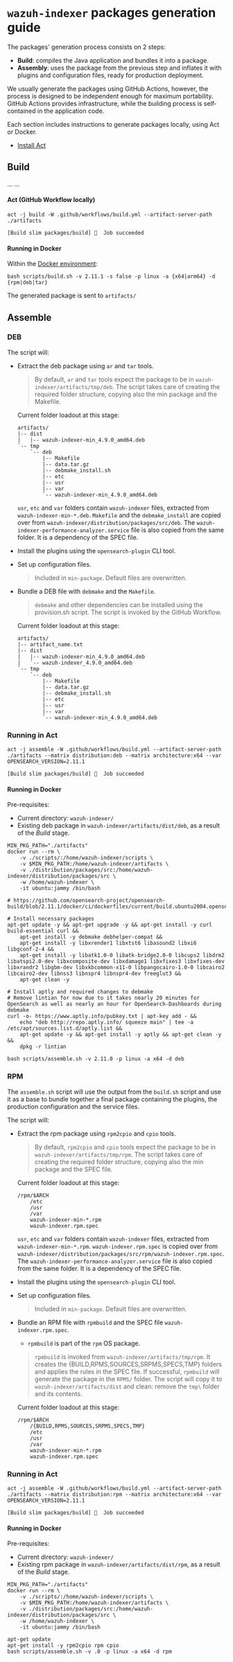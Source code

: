 # `wazuh-indexer` packages generation guide

The packages' generation process consists on 2 steps:

- **Build**: compiles the Java application and bundles it into a package.
- **Assembly**: uses the package from the previous step and inflates it with plugins and
  configuration files, ready for production deployment.

We usually generate the packages using GitHub Actions, however, the process is designed to
be independent enough for maximum portability. GitHub Actions provides infrastructure, while
the building process is self-contained in the application code.

Each section includes instructions to generate packages locally, using Act or Docker.

- [Install Act](https://github.com/nektos/act)

## Build

...
...

#### Act (GitHub Workflow locally)

```console
act -j build -W .github/workflows/build.yml --artifact-server-path ./artifacts

[Build slim packages/build] 🏁  Job succeeded
```

#### Running in Docker

Within the [Docker environment](../docker):

```console
bash scripts/build.sh -v 2.11.1 -s false -p linux -a {x64|arm64} -d {rpm|deb|tar}
```

The generated package is sent to `artifacts/`

## Assemble

<!--
### TAR
-->

### DEB

The script will:

- Extract the deb package using `ar` and `tar` tools.

  > By default, `ar` and `tar` tools expect the package to be in `wazuh-indexer/artifacts/tmp/deb`. The script takes care of creating the required folder structure, copying also the min package and the Makefile.

  Current folder loadout at this stage:

  ```
  artifacts/
  |-- dist
  |   |-- wazuh-indexer-min_4.9.0_amd64.deb
  `-- tmp
      `-- deb
          |-- Makefile
          |-- data.tar.gz
          |-- debmake_install.sh
          |-- etc
          |-- usr
          |-- var
          `-- wazuh-indexer-min_4.9.0_amd64.deb
  ```

  `usr`, `etc` and `var` folders contain `wazuh-indexer` files, extracted from `wazuh-indexer-min-*.deb`.
  `Makefile` and the `debmake_install` are copied over from `wazuh-indexer/distribution/packages/src/deb`.
  The `wazuh-indexer-performance-analyzer.service` file is also copied from the same folder. It is a dependency of the SPEC file.

- Install the plugins using the `opensearch-plugin` CLI tool.
- Set up configuration files.

  > Included in `min-package`. Default files are overwritten.

- Bundle a DEB file with `debmake` and the `Makefile`.

  > `debmake` and other dependencies can be installed using the provision.sh script. The
  > script is invoked by the GitHub Workflow.

  Current folder loadout at this stage:

  ```
  artifacts/
  |-- artifact_name.txt
  |-- dist
  |   |-- wazuh-indexer-min_4.9.0_amd64.deb
  |   `-- wazuh-indexer_4.9.0_amd64.deb
  `-- tmp
      `-- deb
          |-- Makefile
          |-- data.tar.gz
          |-- debmake_install.sh
          |-- etc
          |-- usr
          |-- var
          `-- wazuh-indexer-min_4.9.0_amd64.deb
  ```

### Running in Act

```console
act -j assemble -W .github/workflows/build.yml --artifact-server-path ./artifacts --matrix distribution:deb --matrix architecture:x64 --var OPENSEARCH_VERSION=2.11.1

[Build slim packages/build] 🏁  Job succeeded
```

#### Running in Docker

Pre-requisites:

- Current directory: `wazuh-indexer/`
- Existing deb package in `wazuh-indexer/artifacts/dist/deb`, as a result of the _Build_ stage.

```console
MIN_PKG_PATH="./artifacts"
docker run --rm \
    -v ./scripts/:/home/wazuh-indexer/scripts \
    -v $MIN_PKG_PATH:/home/wazuh-indexer/artifacts \
    -v ./distribution/packages/src:/home/wazuh-indexer/distribution/packages/src \
    -w /home/wazuh-indexer \
    -it ubuntu:jammy /bin/bash

# https://github.com/opensearch-project/opensearch-build/blob/2.11.1/docker/ci/dockerfiles/current/build.ubuntu2004.opensearch.x64.arm64.dockerfile

# Install necessary packages
apt-get update -y && apt-get upgrade -y && apt-get install -y curl build-essential curl &&
    apt-get install -y debmake debhelper-compat &&
    apt-get install -y libxrender1 libxtst6 libasound2 libxi6 libgconf-2-4 &&
    apt-get install -y libatk1.0-0 libatk-bridge2.0-0 libcups2 libdrm2 libatspi2.0-dev libxcomposite-dev libxdamage1 libxfixes3 libxfixes-dev libxrandr2 libgbm-dev libxkbcommon-x11-0 libpangocairo-1.0-0 libcairo2 libcairo2-dev libnss3 libnspr4 libnspr4-dev freeglut3 &&
    apt-get clean -y

# Install aptly and required changes to debmake
# Remove lintian for now due to it takes nearly 20 minutes for OpenSearch as well as nearly an hour for OpenSearch-Dashboards during debmake
curl -o- https://www.aptly.info/pubkey.txt | apt-key add - &&
    echo "deb http://repo.aptly.info/ squeeze main" | tee -a /etc/apt/sources.list.d/aptly.list &&
    apt-get update -y && apt-get install -y aptly && apt-get clean -y &&
    dpkg -r lintian

bash scripts/assemble.sh -v 2.11.0 -p linux -a x64 -d deb
```

### RPM

The `assemble.sh` script will use the output from the `build.sh` script and use it as a
base to bundle together a final package containing the plugins, the production configuration
and the service files.

The script will:

- Extract the rpm package using `rpm2cpio` and `cpio` tools.

  > By default, `rpm2cpio` and `cpio` tools expect the package to be in `wazuh-indexer/artifacts/tmp/rpm`. The script takes care of creating the required folder structure, copying also the min package and the SPEC file.

  Current folder loadout at this stage:

  ```
  /rpm/$ARCH
      /etc
      /usr
      /var
      wazuh-indexer-min-*.rpm
      wazuh-indexer.rpm.spec
  ```

  `usr`, `etc` and `var` folders contain `wazuh-indexer` files, extracted from `wazuh-indexer-min-*.rpm`.
  `wazuh-indexer.rpm.spec` is copied over from `wazuh-indexer/distribution/packages/src/rpm/wazuh-indexer.rpm.spec`.
  The `wazuh-indexer-performance-analyzer.service` file is also copied from the same folder. It is a dependency of the SPEC file.

- Install the plugins using the `opensearch-plugin` CLI tool.
- Set up configuration files.

  > Included in `min-package`. Default files are overwritten.

- Bundle an RPM file with `rpmbuild` and the SPEC file `wazuh-indexer.rpm.spec`.

  - `rpmbuild` is part of the `rpm` OS package.

  > `rpmbuild` is invoked from `wazuh-indexer/artifacts/tmp/rpm`. It creates the {BUILD,RPMS,SOURCES,SRPMS,SPECS,TMP} folders and applies the rules in the SPEC file. If successful, `rpmbuild` will generate the package in the `RPMS/` folder. The script will copy it to `wazuh-indexer/artifacts/dist` and clean: remove the `tmp\` folder and its contents.

  Current folder loadout at this stage:

  ```
  /rpm/$ARCH
      /{BUILD,RPMS,SOURCES,SRPMS,SPECS,TMP}
      /etc
      /usr
      /var
      wazuh-indexer-min-*.rpm
      wazuh-indexer.rpm.spec
  ```

### Running in Act

```console
act -j assemble -W .github/workflows/build.yml --artifact-server-path ./artifacts --matrix distribution:rpm --matrix architecture:x64 --var OPENSEARCH_VERSION=2.11.1

[Build slim packages/build] 🏁  Job succeeded
```

#### Running in Docker

Pre-requisites:

- Current directory: `wazuh-indexer/`
- Existing rpm package in `wazuh-indexer/artifacts/dist/rpm`, as a result of the _Build_ stage.

```console
MIN_PKG_PATH="./artifacts"
docker run --rm \
    -v ./scripts/:/home/wazuh-indexer/scripts \
    -v $MIN_PKG_PATH:/home/wazuh-indexer/artifacts \
    -v ./distribution/packages/src:/home/wazuh-indexer/distribution/packages/src \
    -w /home/wazuh-indexer \
    -it ubuntu:jammy /bin/bash

apt-get update
apt-get install -y rpm2cpio rpm cpio
bash scripts/assemble.sh -v .0 -p linux -a x64 -d rpm
```
